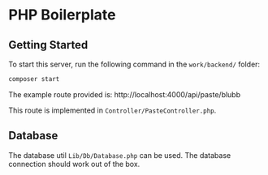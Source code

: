 # PHP Boilerplate

## Getting Started

To start this server, run the following command in the `work/backend/` folder:

```sh
composer start
```

The example route provided is: http://localhost:4000/api/paste/blubb

This route is implemented in `Controller/PasteController.php`.

## Database

The database util `Lib/Db/Database.php` can be used. The database connection should work out of the box.
